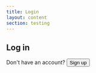 ```yaml
---
title: Login
layout: content
section: testing
---
```


<style>
  .hidden {
    display: none;
  }
</style>

<div id="login-wrap">
  <h2>Log in</h2>
  <p>Don't have an account? <button onclick="showCreateAccount()">Sign up</button></p>
</div>

<div id="create-account-wrap" class="hidden">
  <h2>Create an account</h2>
  <p>Have an account? <button onclick="showLogin()">Log in</button></p>
</div>


<script>
    function showCreateAccount() {
      document.getElementById('login-wrap').classList.add('hidden');
      document.getElementById('create-account-wrap').classList.remove('hidden');
    }

    function showLogin() {
      document.getElementById('create-account-wrap').classList.add('hidden');
      document.getElementById('login-wrap').classList.remove('hidden');
    }
  </script>
